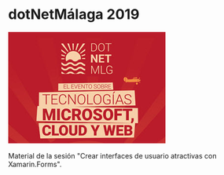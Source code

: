 # dotNetMálaga 2019

![dotNetMálaga 2019](images/dotnetmalaga2019.jpg)

Material de la sesión "Crear interfaces de usuario atractivas con Xamarin.Forms".